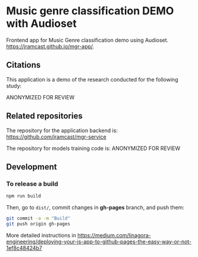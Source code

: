 # Music genre classification DEMO with Audioset

Frontend app for Music Genre classification demo using Audioset. https://jramcast.github.io/mgr-app/.

## Citations

This application is a demo of the research conducted for the following study:

ANONYMIZED FOR REVIEW

## Related repositories

The repository for the application backend is: https://github.com/jramcast/mgr-service

The repository for models training code is: ANONYMIZED FOR REVIEW

## Development

### To release a build

```sh
npm run build
```

Then, go to `dist/`, commit changes in **gh-pages** branch, and push them:

```sh
git commit -a -m "Build"
git push origin gh-pages
```

More detailed instructions in https://medium.com/linagora-engineering/deploying-your-js-app-to-github-pages-the-easy-way-or-not-1ef8c48424b7

